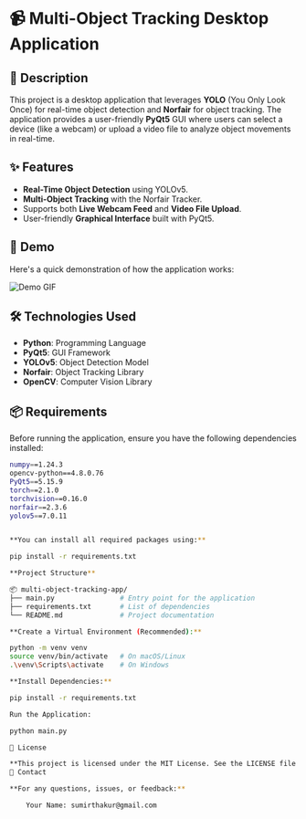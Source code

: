 # 📹 Multi-Object Tracking Desktop Application

## 📄 Description
This project is a desktop application that leverages **YOLO** (You Only Look Once) for real-time object detection and **Norfair** for object tracking. The application provides a user-friendly **PyQt5** GUI where users can select a device (like a webcam) or upload a video file to analyze object movements in real-time.

## ✨ Features
- **Real-Time Object Detection** using YOLOv5.
- **Multi-Object Tracking** with the Norfair Tracker.
- Supports both **Live Webcam Feed** and **Video File Upload**.
- User-friendly **Graphical Interface** built with PyQt5.

## 🚀 Demo
Here's a quick demonstration of how the application works:

![Demo GIF](demo/demo.gif)

## 🛠️ Technologies Used
- **Python**: Programming Language
- **PyQt5**: GUI Framework
- **YOLOv5**: Object Detection Model
- **Norfair**: Object Tracking Library
- **OpenCV**: Computer Vision Library

## 📦 Requirements
Before running the application, ensure you have the following dependencies installed:

```bash
numpy==1.24.3
opencv-python==4.8.0.76
PyQt5==5.15.9
torch==2.1.0
torchvision==0.16.0
norfair==2.3.6
yolov5==7.0.11


**You can install all required packages using:**

pip install -r requirements.txt

**Project Structure**

📦 multi-object-tracking-app/
├── main.py                # Entry point for the application
├── requirements.txt       # List of dependencies
└── README.md              # Project documentation

**Create a Virtual Environment (Recommended):**

python -m venv venv
source venv/bin/activate   # On macOS/Linux
.\venv\Scripts\activate    # On Windows

**Install Dependencies:**

pip install -r requirements.txt

Run the Application:

python main.py

📄 License

**This project is licensed under the MIT License. See the LICENSE file for more details.**
💬 Contact

**For any questions, issues, or feedback:**

    Your Name: sumirthakur@gmail.com
